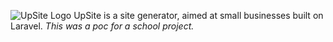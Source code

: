 ![UpSite Logo](https://raw.githubusercontent.com/Antonnk/UpSite/master/upsite-logo.png)
UpSite is a site generator, aimed at small businesses built on Laravel. 
*This was a poc for a school project.*
